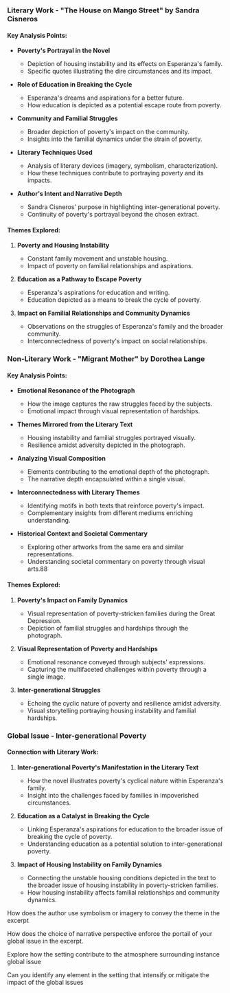 
### Literary Work - "The House on Mango Street" by Sandra Cisneros

#### Key Analysis Points:

- **Poverty's Portrayal in the Novel**
    
    - Depiction of housing instability and its effects on Esperanza's family.
    - Specific quotes illustrating the dire circumstances and its impact.
- **Role of Education in Breaking the Cycle**
    
    - Esperanza's dreams and aspirations for a better future.
    - How education is depicted as a potential escape route from poverty.
- **Community and Familial Struggles**
    
    - Broader depiction of poverty's impact on the community.
    - Insights into the familial dynamics under the strain of poverty.
- **Literary Techniques Used**
    
    - Analysis of literary devices (imagery, symbolism, characterization).
    - How these techniques contribute to portraying poverty and its impacts.
- **Author's Intent and Narrative Depth**
    
    - Sandra Cisneros' purpose in highlighting inter-generational poverty.
    - Continuity of poverty's portrayal beyond the chosen extract.
#### Themes Explored:

1. **Poverty and Housing Instability**
    
    - Constant family movement and unstable housing.
    - Impact of poverty on familial relationships and aspirations.
2. **Education as a Pathway to Escape Poverty**
    
    - Esperanza's aspirations for education and writing.
    - Education depicted as a means to break the cycle of poverty.
3. **Impact on Familial Relationships and Community Dynamics**
    
    - Observations on the struggles of Esperanza's family and the broader community.
    - Interconnectedness of poverty's impact on social relationships.

### Non-Literary Work - "Migrant Mother" by Dorothea Lange

#### Key Analysis Points:

- **Emotional Resonance of the Photograph**
    
    - How the image captures the raw struggles faced by the subjects.
    - Emotional impact through visual representation of hardships.
- **Themes Mirrored from the Literary Text**
    
    - Housing instability and familial struggles portrayed visually.
    - Resilience amidst adversity depicted in the photograph.
- **Analyzing Visual Composition**
    
    - Elements contributing to the emotional depth of the photograph.
    - The narrative depth encapsulated within a single visual.
- **Interconnectedness with Literary Themes**
    
    - Identifying motifs in both texts that reinforce poverty's impact.
    - Complementary insights from different mediums enriching understanding.
- **Historical Context and Societal Commentary**
    
    - Exploring other artworks from the same era and similar representations.
    - Understanding societal commentary on poverty through visual arts.88
#### Themes Explored:

1. **Poverty's Impact on Family Dynamics**
    
    - Visual representation of poverty-stricken families during the Great Depression.
    - Depiction of familial struggles and hardships through the photograph.
2. **Visual Representation of Poverty and Hardships**
    
    - Emotional resonance conveyed through subjects' expressions.
    - Capturing the multifaceted challenges within poverty through a single image.
3. **Inter-generational Struggles**
    
    - Echoing the cyclic nature of poverty and resilience amidst adversity.
    - Visual storytelling portraying housing instability and familial hardships.


### Global Issue - Inter-generational Poverty

#### Connection with Literary Work:

1. **Inter-generational Poverty's Manifestation in the Literary Text**
    
    - How the novel illustrates poverty's cyclical nature within Esperanza's family.
    - Insight into the challenges faced by families in impoverished circumstances.
2. **Education as a Catalyst in Breaking the Cycle**
    
    - Linking Esperanza's aspirations for education to the broader issue of breaking the cycle of poverty.
    - Understanding education as a potential solution to inter-generational poverty.
3. **Impact of Housing Instability on Family Dynamics**
    
    - Connecting the unstable housing conditions depicted in the text to the broader issue of housing instability in poverty-stricken families.
    - How housing instability affects familial relationships and community dynamics.

How does the author use symbolism or imagery to convey the theme in the excerpt

How does the choice of narrative perspective enforce the portail of your global issue in the excerpt.

Explore how the setting contribute to the atmosphere surrounding instance global issue

Can you identify any element in the setting that intensify or mitigate the impact of the global issues